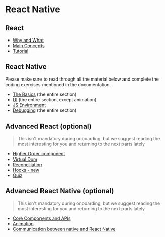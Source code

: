 # React Native

## React
* [Why and What](https://reactjs.org/blog/2013/06/05/why-react.html)
* [Main Concepts](https://react.dev/learn)
* [Tutorial](https://react.dev/learn/tutorial-tic-tac-toe#before-we-start-the-tutorial)

## React Native

Please make sure to read through all the material below and complete the coding exercises mentioned in the documentation.

* [The Basics](https://reactnative.dev/docs/getting-started) (the entire section)
* [UI](https://reactnative.dev/docs/style) (the entire section, except animation)
* [JS Environment](https://reactnative.dev/docs/javascript-environment)
* [Debugging](https://reactnative.dev/docs/debugging) (the entire section)

## Advanced React (optional)
> This isn't mandatory during onboarding, but we suggest reading the most interesting for you and returning to the next parts lately
* [Higher Order component](https://reactjs.org/docs/higher-order-components.html)
* [Virtual Dom](https://reactjs.org/docs/faq-internals.html#what-is-the-virtual-dom)
* [Reconciliation](https://react.dev/learn/preserving-and-resetting-state)
* [Hooks - new](https://react.dev/reference/react)
* [Quiz](https://goo.gl/forms/patln8QNQAXrpzh93)

## Advanced React Native (optional)
> This isn't mandatory during onboarding, but we suggest reading the most interesting for you and returning to the next parts lately
* [Core Components and APIs](https://reactnative.dev/docs/components-and-apis#basic-components)
* [Animation](https://reactnative.dev/docs/animations)
* [Communication between native and React Native](https://reactnative.dev/docs/communication-ios)
